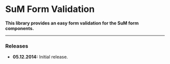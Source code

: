 # SuM Form Validation

**This library provides an easy form validation for the SuM form components.**


----

### Releases
- **05.12.2014:** Initial release.